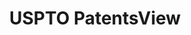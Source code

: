---
bigquery: https://console.cloud.google.com/bigquery?p=patents-public-data&d=patentsview&page=dataset
citation: Attribution should be given to PatentsView for use, distribution, or derivative
  works.
code: https://github.com/CSSIP-AIR/PatentsView-Code-Snippets/
contributors: USPTO
cost: None
description: 'PatentsView includes US patent data including raw data (summaries, applications,
  pregrant applications), disambugations of inventors and assignees, and inventor
  gender estimates.  Also foreign priority data, # of figures and sheets, and government
  interest statements.'
documentation: https://patentsview.org/query/builder-faqs
last_edit: 04/12/2022, 20:46:18
location: https://patentsview.org/
maintained_by: USPTO
record_creation_timestamp: 12/2/2020 17:20:46
schema_fields:
- num_claims
- male_flag
- location_id
- disamb_inventor_id_20171226
- country
- patent_id
- reldocno
- disamb_inventor_id_20201229
- title
- application_id
- rule_47
- gi_statement
- series_code
- rel_id
- name
- id
- disamb_assignee_id_20190312
- designation
- subsection_id
- uuid
- rawlocation_id
- field_title
- disamb_inventor_id_20190820
- status
- rawinventor_id
- num_sheets
- organization_id
- section
- deceased
- ipc_version_indicator
- filename
- disamb_assignee_id_20200331
- disamb_inventor_id_20190312
- disamb_assignee_id_20200929
- inventor_id
- classification_data_source
- county
- text
- latitude
- county_fips
- male
- sector_title
- latin_name
- number
- city
- lname
- attribution_status
- level_three
- doctype
- subgroup_id
- f371_date
- disamb_inventor_id_20171003
- disamb_inventor_id_20200929
- assignee_id
- kind
- category
- disamb_inventor_id_20170808
- citation_id
- doc_type
- symbol_position
- role
- disamb_assignee_id_20181127
- disamb_inventor_id_20200630
- state
- date
- type
- exemplary
- num_figures
- disamb_inventor_id_20170307
- subgroup
- group_id
- disamb_inventor_id_20180528
- sequence
- field_id
- term_extension
- fname
- name_first
- abstract
- disamb_assignee_id_20191231
- level_two
- subclass_id
- withdrawn
- lawyer_id
- dependent
- term_disclaimer
- mainclass_id
- length
- variety
- disamb_assignee_id_20190820
- ipc_class
- country_transformed
- relkind
- _371_date
- name_last
- level_one
- disclaimer_date
- classification_level
- action_date
- applicant_type
- group
- disamb_inventor_id_20191231
- classification_status
- disamb_inventor_id_20191008
- state_fips
- disamb_assignee_id_20200630
- rawassignee_id
- num
- section_id
- _102_date
- classification_value
- subcategory_id
- longitude
- disamb_assignee_id_20191008
- main_group
- disamb_inventor_id_20200331
- f102_date
- contract_award_number
- organization
- category_id
- subclass
- term_grant
- lapse_of_patent
- disamb_inventor_id_20181127
- publication_number
- latlong
shortname: patentsview
tags:
- disambiguation
- United States
- gender
terms_of_use: Creative Commons Attribution 4.0 International License.
timeframe: 1963-1999
title: USPTO PatentsView
uuid: cf1780b1-e265-4e49-8d1d-83b9cfe0fd9a
---